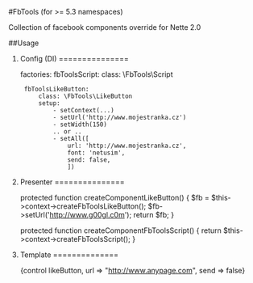 #FbTools (for >= 5.3 namespaces) 

Collection of facebook components override for Nette 2.0

##Usage

1) Config (DI)
===============

	factories:
		fbToolsScript:
			class: \FbTools\Script

		fbToolsLikeButton:
			class: \FbTools\LikeButton
			setup:
				- setContext(...)
				- setUrl('http://www.mojestranka.cz')
				- setWidth(150)
				.. or ..
				- setAll([
					url: 'http://www.mojestranka.cz',
					font: 'netusim',
					send: false,
					])

2) Presenter
===============

	protected function createComponentLikeButton()
	{
		$fb = $this->context->createFbToolsLikeButton();
		$fb->setUrl('http://www.g00gl.c0m');
		return $fb;
	}

	protected function createComponentFbToolsScript()
	{
		return $this->context->createFbToolsScript();
	}

3) Template
==============

	{control likeButton, url => "http://www.anypage.com", send => false}